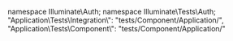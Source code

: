 

namespace Illuminate\Auth;
namespace Illuminate\Tests\Auth;
"Application\\Tests\\Integration\\": "tests/Component/Application/",
"Application\\Tests\\Component\\": "tests/Component/Application/"
